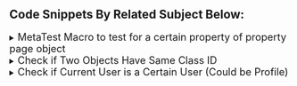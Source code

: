 


## Code Snippets By Related Subject Below:

<details>
<summary> <font size="4"> MetaTest Macro to test for a certain property of property page object</font> 
</summary>

```vb 

    Sub TestApply(mgobjToBeTested As MegaObject, mgobjTest As MegaObject, strParameters As String, blnTestResult As Boolean)
      ' Write some code here ...

      ' Return the test result into the blnTestResult variable
      blnTestResult = False

      Dim subj: Set subj = mgobjToBeTested 
      if subj.getProp("~qhH)ueW)Y1nA[Org-Proc - Read Only]") = "Y" then
        blnTestResult = True
      End If 


    End Sub
```
</details>

<details>
<summary> <font size="4"> Check if Two Objects Have Same Class ID</font> 
</summary>

```vb 

  set oTk = oRoot.CurrentEnvironment.Toolkit
  Set oSource = oRoot.GetObjectFromId(Manager.SourceID)
  oTk.SameId(oSource.GetClassId, "~OsUiS9B5iiQ0[Operation]")
```
</details>

<details>
<summary> <font size="4">Check if Current User is a Certain User (Could be Profile)</font> 
</summary>

```vb 

CheckCondition = "Not Head of BU"
	set oTk = oRoot.CurrentEnvironment.Toolkit

	Dim subj: Set subj = mgobjWorkflowSubject
	Dim orgUnit: Set orgUnit = subj.getCollection("~wH8T()duYrA5[Org-Unit-1]").item(1)
	
	Dim headofBU : Set headofBU = orgUnit.getCollection("~pMiU4He)YHDU[Person <System>-1]").item(1)

	If oTk.SameId(headofBU.getID,oRoot.CurrentEnvironment.GetCurrentUserId)then
  	CheckCondition = ""
	End If 

```
</details>

